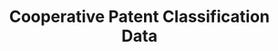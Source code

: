 ---
layout: default
bigquery: https://console.cloud.google.com/bigquery?p=patents-public-data&d=cpc&page=dataset
citation: '“Cooperative Patent Classification” by the EPO and USPTO, for public use. '
contributors: EPO, USPTO
cost: None
description: Cooperative Patent Classification Data contains the scheme and definitions
  of the Cooperative Patent Classification system for classifying patent documents.
  The CPC is the result of a partnership between the EPO and the USPTO in their joint
  effort to develop a common, internationally compatible classification system for
  technical documents, in particular patent publications, which will be used by both
  offices in the patent granting process
documentation: https://www.cooperativepatentclassification.org/cpcSchemeAndDefinitions
last_edit: 04/06/2022, 09:00:22
location: https://www.cooperativepatentclassification.org/index
maintained_by: USPTO, EPO
schema_fields:
- breakdownCode
- limiting_references
- application_references
- titlePart
- notAllocatable
- level
- not_allocatable
- ipc_concordant
- informativeReferences
- title_part
- definition
- children
- titleFull
- limitingReferences
- child_groups
- breakdown_code
- status
- residualReferences
- symbol
- childGroups
- applicationReferences
- title_full
- additional_only
- ipcConcordant
- sizeCache
- glossary
- dateRevised
- date_revised
- residual_references
- informative_references
- parents
- synonyms
shortname: cooperative_patent_classification
tags:
- patents
- science
title: Cooperative Patent Classification Data
uuid: 984374a7-16e9-4b35-9445-458daceb01bf
---